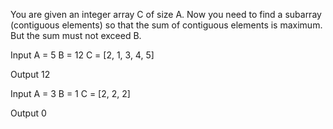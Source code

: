 You are given an integer array C of size A. Now you need to find a subarray (contiguous elements) so that the sum of contiguous elements is maximum. But the sum must not exceed B.



Input
A = 5
B = 12
C = [2, 1, 3, 4, 5]

Output
12




Input
A = 3
B = 1
C = [2, 2, 2]

Output
0

